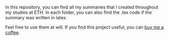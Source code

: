 In this repository, you can find all my summaries that I created throughout my studies at ETH. In each folder, you can also find the .tex code if the summary was written in latex.

Feel free to use them at will. If you find this project useful, you can [buy me a coffee](https://www.buymeacoffee.com/szekerbalazs).
